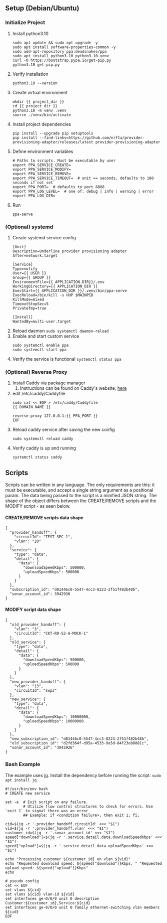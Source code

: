 ## Setup (Debian/Ubuntu)
### Initialize Project
1. Install python3.10 
    ```
    sudo apt update && sudo apt upgrade -y
    sudo apt install software-properties-common -y 
    sudo add-apt-repository ppa:deadsnakes/ppa
    sudo apt install python3.10 python3.10-venv
    curl -O https://bootstrap.pypa.io/get-pip.py
    python3.10 get-pip.py
    ```
2. Verify installation
    ```
    python3.10 --version
    ```
3. Create virtual environment
   ```
   mkdir {{ project_dir }}
   cd {{ project_dir }}
   python3.10 -m venv .venv
   source ./venv/bin/activate
   ```
4. Install project dependencies
   ```
   pip install --upgrade pip setuptools
   pip install --find-links=https://github.com/nrfta/provider-provisioning-adapter/releases/latest provider-provisioning-adapter 
   ```
5. Define environment variables
   ```
   # Paths to scripts. Must be executable by user
   export PPA_SERVICE_CREATE=  
   export PPA_SERVICE_MODIFY=
   export PPA_SERVICE_REMOVE=
   export PPA_SERVICE_TIMEOUT=  # unit == seconds, defaults to 180 seconds if not set
   export PPA_PORT=  # defaults to port 8888
   export PPA_LOG_LEVEL=  # one of: debug | info | warning | error
   export PPA_LOG_DIR=
   ```
6. Run
   ```
   ppa-serve
   ```
### (Optional) systemd
1. Create systemd service config
   ```
   [Unit]
   Description=Underline provider provisioning adapter
   After=network.target
   
   [Service]
   Type=notify
   User={{ USER }}
   Group={{ GROUP }}
   EnvironmentFile={{ APPLICATION_DIR}}/.env
   WorkingDirectory={{ APPLICATION_DIR }}
   ExecStart={{ APPLICATION_DIR }}/.venv/bin/ppa-serve
   ExecReload=/bin/kill -s HUP $MAINPID
   KillMode=mixed
   TimeoutStopSec=5
   PrivateTmp=true
   
   [Install]
   WantedBy=multi-user.target
   ```
2. Reload daemon
   ```sudo systemctl daemon-reload```
3. Enable and start custom service
   ```
   sudo systemctl enable ppa
   sudo systemctl start ppa
   ```
4. Verify the service is functional
   ```systemctl status ppa```
### (Optional) Reverse Proxy
1. Install Caddy via package manager
   1. Instructions can be found on Caddy's website; [here](https://caddyserver.com/docs/install#debian-ubuntu-raspbian)
2. edit /etc/caddy/Caddyfile
   ```
   sudo cat << EOF > /etc/caddy/Caddyfile
   {{ DOMAIN NAME }}
   
   reverse-proxy 127.0.0.1:{{ PPA_PORT }}
   EOF
   ```
3. Reload caddy service after saving the new config
   ```
   sudo systemctl reload caddy 
   ```
4. Verify caddy is up and running
   ```
   systemctl status caddy
   ```
## Scripts
Scripts can be written in any language. The only requirements are this: it must be executable, and accept a single string argument as a positional param.
The data being passed to the script is a minified JSON string. The shape of the object differs between the CREATE/REMOVE scripts and the MODIFY script - as seen below.

#### CREATE/REMOVE scripts data shape
```
{
  "provider_handoff": {
    "circuitId": "TEST-SPC-1",
    "vlan": "20"
  },
  "service": {
    "type": "data",
    "detail": {
      "data": {
        "downloadSpeedKbps": 500000,
        "uploadSpeedKbps": 500000
      }
    }
  },
  "subscription_id": "d81446c0-5547-4cc3-8223-2f51f482b48b",
  "sonar_account_id": 3942936
}
```

#### MODIFY script data shape
```
{
  "old_provider_handoff": {
    "vlan": "3",
    "circuitId": "CKT-R0-S2-A-MOCK-1"
  },
  "old_service": {
    "type": "data",
    "detail": {
      "data": {
        "downloadSpeedKbps": 500000,
        "uploadSpeedKbps": 500000
      }
    }
  },
  "new_provider_handoff": {
    "vlan": "13",
    "circuitId": "swp3"
  },
  "new_service": {
    "type": "data",
    "detail": {
      "data": {
        "downloadSpeedKbps": 10000000,
        "uploadSpeedKbps": 10000000
      }
    }
  },
  "new_subscription_id": "d81446c0-5547-4cc3-8223-2f51f482b48b",
  "old_subscription_id": "d2fd364f-d95a-4533-9a5d-84f23eb8881c",
  "sonar_account_id": "3942926"
}
```

### Bash Example
The example uses [jq](https://stedolan.github.io/jq/). Install the dependency before running the script: ```sudo apt install jq```
```
#!/usr/bin/env bash
# CREATE new service

set -e  # Exit script on any failure. 
        # Utilize flow control structures to check for errors. Use `exit 1` to signal there was an error
        ## Example: if <condition failure>; then exit 1; fi;

cid=$(jq -r '.provider_handoff.circuitId' <<< "$1")
vid=$(jq -r '.provider_handoff.vlan' <<< "$1")
customer_id=$(jq -r '.sonar_account_id' <<< "$1")
speed["download"]=$(jq -r '.service.detail.data.downloadSpeedKbps' <<< "$1")
speed["upload"]=$(jq -r '.service.detail.data.uploadSpeedKbps' <<< "$1")

echo "Processing customer ${customer_id} on vlan ${vid}"
echo "Requested download speed: ${speed["download"]}Kbps, " "Requested upload speed: ${speed["upload"]}Kbps"
echo

# pseudo config
cat << EOF
set vlans ${cid}
set vlans ${cid} vlan-id ${vid}
set interfaces ge-0/0/0 unit 0 description Customer:${customer_id},Service:${cid}
set interfaces ge-0/0/0 unit 0 family ethernet-switching vlan members ${cid}
EOF
```
